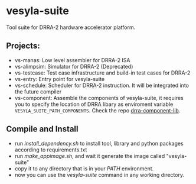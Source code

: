 # vesyla-suite

Tool suite for DRRA-2 hardware accelerator platform.

## Projects:

- vs-manas: Low level assembler for DRRA-2 ISA
- vs-alimpsim: Simulator for DRRA-2 (Deprecated)
- vs-testcase: Test case infrastructure and build-in test cases for DRRA-2
- vs-entry: Entry point for vesyla-suite
- vs-schedule: Scheduler for DRRA-2 instruction. It will be integrated into the future compiler
- vs-component: Assemble the components of vesyla-suite, it requires you to specify the location of DRRA libary as enviroment variable `VESYLA_SUITE_PATH_COMPONENTS`. Check the repo [drra-component-lib](https://github.com/silagokth/drra-component-lib).

## Compile and Install

- run _install_dependency.sh_ to install tool, library and python packages according to requirements.txt
- run _make_appimage.sh_, and wait it generate the image called "vesyla-suite"
- copy it to any directory that is in your _PATH_ environment.
- now you can use the _vesyla-suite_ command in any working directory.
